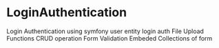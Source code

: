 # LoginAuthentication
Login Authentication using symfony user entity login auth
File Upload Functions 
CRUD operation
Form Validation
Embeded Collections of form
